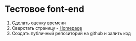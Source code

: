 # Тестовое font-end

1. Сделать оценку времени
2. Сверстать страницу - [Homepage](https://github.com/aqjw/front-end-test/blob/main/Homepage.psd)
3. Создать публичный репозиторий на github и залить код
